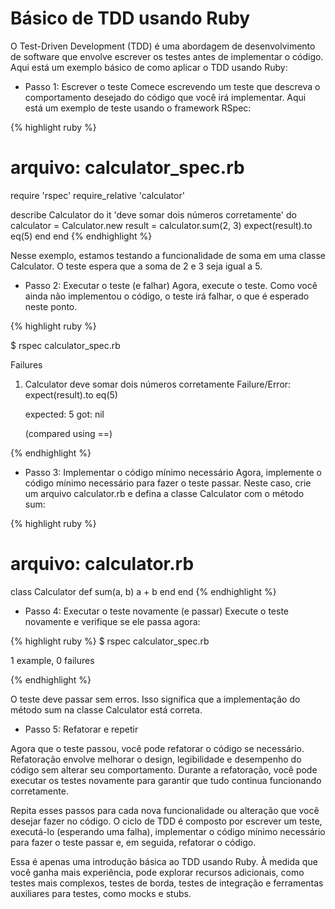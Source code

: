 
# Básico de TDD usando Ruby



O Test-Driven Development (TDD) é uma abordagem de desenvolvimento de software que envolve escrever os testes antes de implementar o código. Aqui está um exemplo básico de como aplicar o TDD usando Ruby:

 - Passo 1: Escrever o teste
Comece escrevendo um teste que descreva o comportamento desejado do código que você irá implementar. Aqui está um exemplo de teste usando o framework RSpec:

{% highlight ruby %}
# arquivo: calculator_spec.rb

require 'rspec'
require_relative 'calculator'

describe Calculator do
  it 'deve somar dois números corretamente' do
    calculator = Calculator.new
    result = calculator.sum(2, 3)
    expect(result).to eq(5)
    end
  end
{% endhighlight %}

Nesse exemplo, estamos testando a funcionalidade de soma em uma classe Calculator. O teste espera que a soma de 2 e 3 seja igual a 5.

- Passo 2: Executar o teste (e falhar)
  Agora, execute o teste. Como você ainda não implementou o código, o teste irá falhar, o que é esperado neste ponto.

{% highlight ruby %}

$ rspec calculator_spec.rb

Failures

  1) Calculator deve somar dois números corretamente
     Failure/Error: expect(result).to eq(5)

        expected: 5
             got: nil
      
      (compared using ==)

{% endhighlight %}


- Passo 3: Implementar o código mínimo necessário
Agora, implemente o código mínimo necessário para fazer o teste passar. Neste caso, crie um arquivo calculator.rb e defina a classe Calculator com o método sum:

{% highlight ruby %}

# arquivo: calculator.rb

class Calculator
  def sum(a, b)
  a + b
  end
end
{% endhighlight %}

- Passo 4: Executar o teste novamente (e passar)
Execute o teste novamente e verifique se ele passa agora:

{% highlight ruby %}
$ rspec calculator_spec.rb

1 example, 0 failures

{% endhighlight %}

O teste deve passar sem erros. Isso significa que a implementação do método sum na classe Calculator está correta.

- Passo 5: Refatorar e repetir

Agora que o teste passou, você pode refatorar o código se necessário. Refatoração envolve melhorar o design, legibilidade e desempenho do código sem alterar seu comportamento. Durante a refatoração, você pode executar os testes novamente para garantir que tudo continua funcionando corretamente.

Repita esses passos para cada nova funcionalidade ou alteração que você desejar fazer no código. O ciclo de TDD é composto por escrever um teste, executá-lo (esperando uma falha), implementar o código mínimo necessário para fazer o teste passar e, em seguida, refatorar o código.

Essa é apenas uma introdução básica ao TDD usando Ruby. À medida que você ganha mais experiência, pode explorar recursos adicionais, como testes mais complexos, testes de borda, testes de integração e ferramentas auxiliares para testes, como mocks e stubs.